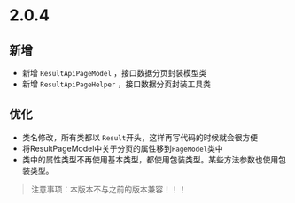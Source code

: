 # 2.0.4

## 新增

- 新增 `ResultApiPageModel` ，接口数据分页封装模型类
- 新增 `ResultApiPageHelper` ，接口数据分页封装工具类

## 优化

- 类名修改，所有类都以 `Result`开头，这样再写代码的时候就会很方便
- 将ResultPageModel中关于分页的属性移到`PageModel`类中
- 类中的属性类型不再使用基本类型，都使用包装类型。某些方法参数也使用包装类型。

> 注意事项：本版本不与之前的版本兼容！！！